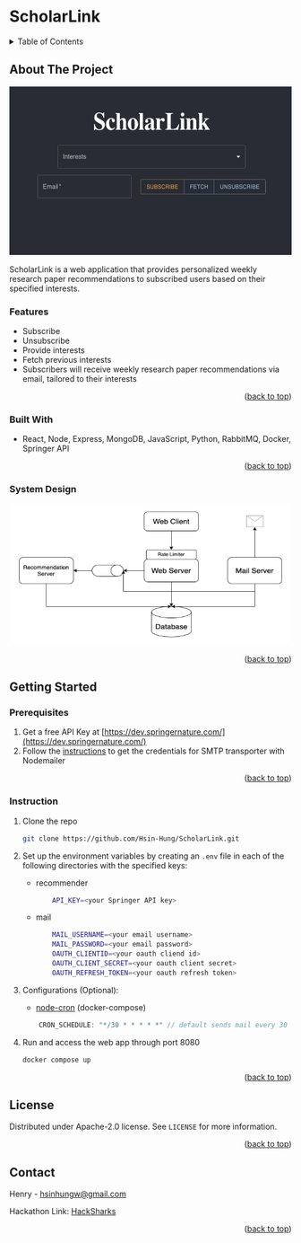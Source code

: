 # **ScholarLink**

<details>
  <summary>Table of Contents</summary>
  <ol>
    <li>
      <a href="#about-the-project">About The Project</a>
      <ul>
        <li><a href="#features">Features</a></li>
      </ul>
      <ul>
        <li><a href="#built-with">Built With</a></li>
      </ul>
      <ul>
        <li><a href="#system-design">System Design</a></li>
      </ul>
    </li>
    <li>
      <a href="#getting-started">Getting Started</a>
      <ul>
        <li><a href="#prerequisites">Prerequisites</a></li>
        <li><a href="#instruction">Instruction</a></li>
      </ul>
    </li>
    <li><a href="#license">License</a></li>
    <li><a href="#contact">Contact</a></li>
  </ol>
</details>

## About The Project  

<p align="center"> 
    <img src="images/web_ui.png"  width="600" height="300">
</p>

ScholarLink is a web application that provides personalized weekly research paper recommendations to subscribed users based on their specified interests.

### Features

* Subscribe 
* Unsubscribe 
* Provide interests
* Fetch previous interests
* Subscribers will receive weekly research paper recommendations via email, tailored to their interests

<p align="right">(<a href="#top">back to top</a>)</p>

### Built With

* React, Node, Express, MongoDB, JavaScript, Python, RabbitMQ, Docker, Springer API

<p align="right">(<a href="#top">back to top</a>)</p>

### System Design

<p align="center"> 
    <img src="images/sys_diagram.png"  width="500" height="250">
</p>

<p align="right">(<a href="#top">back to top</a>)</p>

## Getting Started
### Prerequisites

1. Get a free API Key at [https://dev.springernature.com/](https://dev.springernature.com/)
2. Follow the [instructions](https://www.freecodecamp.org/news/use-nodemailer-to-send-emails-from-your-node-js-server/) to get the credentials for SMTP transporter with Nodemailer

<p align="right">(<a href="#top">back to top</a>)</p>

### Instruction
1. Clone the repo
   ```sh
   git clone https://github.com/Hsin-Hung/ScholarLink.git
   ```
2. Set up the environment variables by creating an `.env` file in each of the following directories with the specified keys:
   * recommender
        ```sh
            API_KEY=<your Springer API key>
        ```
   * mail
        ```sh
            MAIL_USERNAME=<your email username>
            MAIL_PASSWORD=<your email password>
            OAUTH_CLIENTID=<your oauth cliend id>
            OAUTH_CLIENT_SECRET=<your oauth client secret>
            OAUTH_REFRESH_TOKEN=<your oauth refresh token>
        ```
3. Configurations (Optional): 
   * [node-cron](https://www.npmjs.com/package/node-cron) (docker-compose)
    ```js
        CRON_SCHEDULE: "*/30 * * * * *" // default sends mail every 30 secs
    ```

4. Run and access the web app through port 8080
   ```sh
   docker compose up
   ```

<p align="right">(<a href="#top">back to top</a>)</p>

## License

Distributed under Apache-2.0 license. See `LICENSE` for more information.

<p align="right">(<a href="#top">back to top</a>)</p>

## Contact

Henry - hsinhungw@gmail.com

Hackathon Link: [HackSharks](https://hacksharks.devpost.com/)

<p align="right">(<a href="#top">back to top</a>)</p>